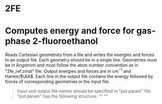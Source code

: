 # 2FE
Computes energy and force for gas-phase 2-fluoroethanol
=======================================================
Reads Cartesian geometries from a file and writes the energies and forces to an output file.
Each geometry should be in a single line.
Geometries must be in Angstrom and must follow the atom number convention as in "2fe_ref.zmat" file.
Output energies and forces are in $cm^{-1}$ and Hartee/$\AA$. 
Each line in the output file contains the energy followed by forces of corresponding geometries in the input file. 
> Input and output file names should be specified in "pot.param" file. "pot.param" has the following structure.
  "<inputfilename>"
  "<outputfilename>"
